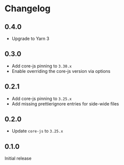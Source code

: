 # Changelog

## 0.4.0

- Upgrade to Yarn 3

## 0.3.0

- Add core-js pinning to `3.30.x`
- Enable overriding the core-js version via options

## 0.2.1

- Add core-js pinning to `3.25.x`
- Add missing prettierignore entries for side-wide files

## 0.2.0

- Update `core-js` to `3.25.x`

## 0.1.0

Initial release

